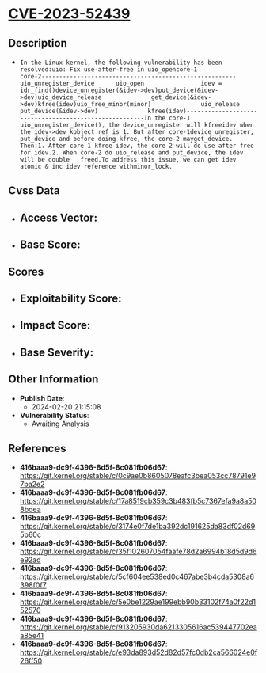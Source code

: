 
# [CVE-2023-52439](https://cve.mitre.org/cgi-bin/cvename.cgi?name=CVE-2023-52439)

## Description

- `In the Linux kernel, the following vulnerability has been resolved:uio: Fix use-after-free in uio_opencore-1				core-2-------------------------------------------------------uio_unregister_device		uio_open				idev = idr_find()device_unregister(&idev->dev)put_device(&idev->dev)uio_device_release				get_device(&idev->dev)kfree(idev)uio_free_minor(minor)				uio_release				put_device(&idev->dev)				kfree(idev)-------------------------------------------------------In the core-1 uio_unregister_device(), the device_unregister will kfreeidev when the idev->dev kobject ref is 1. But after core-1device_unregister, put_device and before doing kfree, the core-2 mayget_device. Then:1. After core-1 kfree idev, the core-2 will do use-after-free for idev.2. When core-2 do uio_release and put_device, the idev will be double   freed.To address this issue, we can get idev atomic & inc idev reference withminor_lock.`

## Cvss Data

- **Access Vector**:
  - 
- **Base Score**:
  - 

## Scores

- **Exploitability Score**:
  - 
- **Impact Score**:
  - 
- **Base Severity**:
  - 

## Other Information

- **Publish Date**:
  - 2024-02-20 21:15:08
- **Vulnerability Status**:
  - Awaiting Analysis

## References

- **416baaa9-dc9f-4396-8d5f-8c081fb06d67**: https://git.kernel.org/stable/c/0c9ae0b8605078eafc3bea053cc78791e97ba2e2
- **416baaa9-dc9f-4396-8d5f-8c081fb06d67**: https://git.kernel.org/stable/c/17a8519cb359c3b483fb5c7367efa9a8a508bdea
- **416baaa9-dc9f-4396-8d5f-8c081fb06d67**: https://git.kernel.org/stable/c/3174e0f7de1ba392dc191625da83df02d695b60c
- **416baaa9-dc9f-4396-8d5f-8c081fb06d67**: https://git.kernel.org/stable/c/35f102607054faafe78d2a6994b18d5d9d6e92ad
- **416baaa9-dc9f-4396-8d5f-8c081fb06d67**: https://git.kernel.org/stable/c/5cf604ee538ed0c467abe3b4cda5308a6398f0f7
- **416baaa9-dc9f-4396-8d5f-8c081fb06d67**: https://git.kernel.org/stable/c/5e0be1229ae199ebb90b33102f74a0f22d152570
- **416baaa9-dc9f-4396-8d5f-8c081fb06d67**: https://git.kernel.org/stable/c/913205930da6213305616ac539447702eaa85e41
- **416baaa9-dc9f-4396-8d5f-8c081fb06d67**: https://git.kernel.org/stable/c/e93da893d52d82d57fc0db2ca566024e0f26ff50
